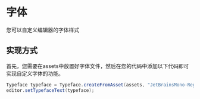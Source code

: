 # 字体

您可以自定义编辑器的字体样式

## 实现方式

首先，您需要在assets中放置好字体文件，然后在您的代码中添加以下代码即可实现自定义字体的功能。

``` java
Typeface typeface = Typeface.createFromAsset(assets, "JetBrainsMono-Regular.ttf");
editor.setTypefaceText(typeface);
```